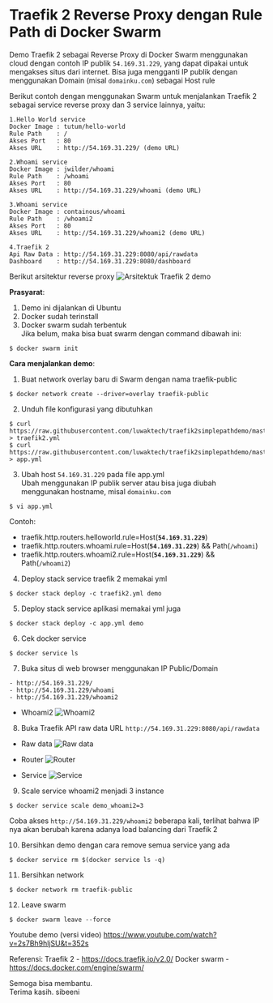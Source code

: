 # Traefik 2 Reverse Proxy dengan Rule Path di Docker Swarm

Demo Traefik 2 sebagai Reverse Proxy di Docker Swarm menggunakan cloud dengan contoh IP publik `54.169.31.229`, yang dapat dipakai untuk mengakses situs dari internet. Bisa juga mengganti IP publik dengan menggunakan Domain (misal `domainku.com`) sebagai Host rule

Berikut contoh dengan menggunakan Swarm untuk menjalankan Traefik 2 sebagai service reverse proxy dan 3 service lainnya, yaitu:
```
1.Hello World service
Docker Image : tutum/hello-world
Rule Path    : /
Akses Port   : 80
Akses URL    : http://54.169.31.229/ (demo URL)

2.Whoami service
Docker Image : jwilder/whoami
Rule Path    : /whoami
Akses Port   : 80
Akses URL    : http://54.169.31.229/whoami (demo URL)

3.Whoami service
Docker Image : containous/whoami
Rule Path    : /whoami2
Akses Port   : 80
Akses URL    : http://54.169.31.229/whoami2 (demo URL)

4.Traefik 2
Api Raw Data : http://54.169.31.229:8080/api/rawdata
Dashboard    : http://54.169.31.229:8080/dashboard
```
Berikut arsitektur reverse proxy
![Arsitektuk Traefik 2 demo](https://user-images.githubusercontent.com/12096917/66353172-9d485500-e98b-11e9-9f89-5233d857e888.JPG)

**Prasyarat**:
1. Demo ini dijalankan di Ubuntu
2. Docker sudah terinstall
3. Docker swarm sudah terbentuk\
Jika belum, maka bisa buat swarm dengan command dibawah ini:
```
$ docker swarm init
```

**Cara menjalankan demo**:
1. Buat network overlay baru di Swarm dengan nama traefik-public
```
$ docker network create --driver=overlay traefik-public
```

2. Unduh file konfigurasi yang dibutuhkan
```
$ curl https://raw.githubusercontent.com/luwaktech/traefik2simplepathdemo/master/traefik2.yml > traefik2.yml
$ curl https://raw.githubusercontent.com/luwaktech/traefik2simplepathdemo/master/app.yml > app.yml
```

3. Ubah host `54.169.31.229` pada file app.yml\
Ubah menggunakan IP publik server atau bisa juga diubah menggunakan hostname, misal `domainku.com`
```
$ vi app.yml
```

Contoh:
- traefik.http.routers.helloworld.rule=Host(**`54.169.31.229`**)
- traefik.http.routers.whoami.rule=Host(**`54.169.31.229`**) && Path(`/whoami`)
- traefik.http.routers.whoami2.rule=Host(**`54.169.31.229`**) && Path(`/whoami2`)


4. Deploy stack service traefik 2 memakai yml
```
$ docker stack deploy -c traefik2.yml demo
```

5. Deploy stack service aplikasi memakai yml juga
```
$ docker stack deploy -c app.yml demo
```

6. Cek docker service
```
$ docker service ls
```

7. Buka situs di web browser menggunakan IP Public/Domain
```
- http://54.169.31.229/
- http://54.169.31.229/whoami
- http://54.169.31.229/whoami2
```
- Whoami2
![Whoami2](https://user-images.githubusercontent.com/12096917/66353931-7b4fd200-e98d-11e9-8953-1edfd87b5002.png)

8. Buka Traefik API raw data URL 
`http://54.169.31.229:8080/api/rawdata`
- Raw data
![Raw data](https://user-images.githubusercontent.com/12096917/66353814-290eb100-e98d-11e9-8b47-c8cc2354182f.png)

- Router
![Router](https://user-images.githubusercontent.com/12096917/66353656-bf8ea280-e98c-11e9-9b0d-7e1a4f6f07ae.png)

- Service
![Service](https://user-images.githubusercontent.com/12096917/66353756-04b2d480-e98d-11e9-820e-9b524c40af5a.png)

9. Scale service whoami2 menjadi 3 instance
```
$ docker service scale demo_whoami2=3
```
Coba akses `http://54.169.31.229/whoami2` beberapa kali, terlihat bahwa IP nya akan berubah karena adanya load balancing dari Traefik 2

10. Bersihkan demo dengan cara remove semua service yang ada
```
$ docker service rm $(docker service ls -q)
```

11. Bersihkan network 
```
$ docker network rm traefik-public 
```

12. Leave swarm
```
$ docker swarm leave --force
```

Youtube demo (versi video)
https://www.youtube.com/watch?v=2s7Bh9hljSU&t=352s


Referensi:
Traefik 2 - https://docs.traefik.io/v2.0/
Docker swarm - https://docs.docker.com/engine/swarm/


Semoga bisa membantu.\
Terima kasih.
sibeeni




























